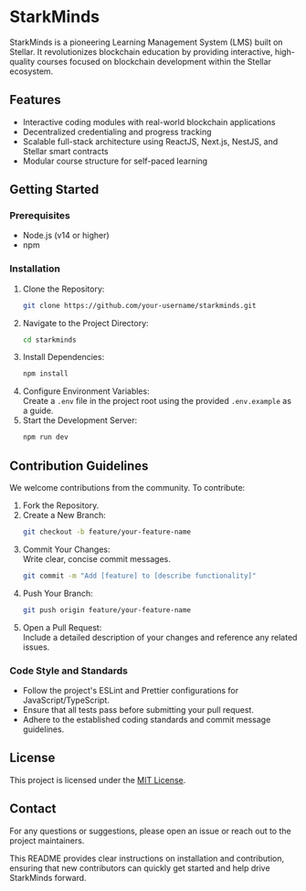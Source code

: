 # StarkMinds

StarkMinds is a pioneering Learning Management System (LMS) built on Stellar. It revolutionizes blockchain education by providing interactive, high-quality courses focused on blockchain development within the Stellar ecosystem.

## Features
- Interactive coding modules with real-world blockchain applications  
- Decentralized credentialing and progress tracking  
- Scalable full-stack architecture using ReactJS, Next.js, NestJS, and Stellar smart contracts  
- Modular course structure for self-paced learning  

## Getting Started

### Prerequisites
- Node.js (v14 or higher)  
- npm    

### Installation
1. Clone the Repository:  
   ```bash
   git clone https://github.com/your-username/starkminds.git
   ```
2. Navigate to the Project Directory:  
   ```bash
   cd starkminds
   ```
3. Install Dependencies:  
   ```bash
   npm install
   ```
4. Configure Environment Variables:  
   Create a `.env` file in the project root using the provided `.env.example` as a guide.
5. Start the Development Server:  
   ```bash
   npm run dev
   ```

## Contribution Guidelines

We welcome contributions from the community. To contribute:

1. Fork the Repository.  
2. Create a New Branch:  
   ```bash
   git checkout -b feature/your-feature-name
   ```
3. Commit Your Changes:  
   Write clear, concise commit messages.
   ```bash
   git commit -m "Add [feature] to [describe functionality]"
   ```
4. Push Your Branch:  
   ```bash
   git push origin feature/your-feature-name
   ```
5. Open a Pull Request:  
   Include a detailed description of your changes and reference any related issues.

### Code Style and Standards
- Follow the project's ESLint and Prettier configurations for JavaScript/TypeScript.  
- Ensure that all tests pass before submitting your pull request.  
- Adhere to the established coding standards and commit message guidelines.

## License
This project is licensed under the [MIT License](LICENSE).

## Contact
For any questions or suggestions, please open an issue or reach out to the project maintainers.

This README provides clear instructions on installation and contribution, ensuring that new contributors can quickly get started and help drive StarkMinds forward.
